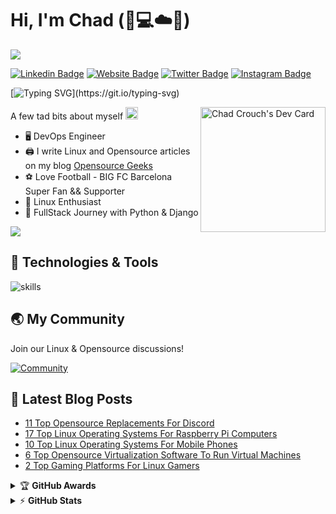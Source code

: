 <!-- source link https://sachinmalhotra.medium.com/do-you-have-a-great-github-readme-b8a59b066d02 -->
<!-- source link https://github.com/warengonzaga  -->
<!-- github profiles readme https://github.com/abhisheknaiidu/awesome-github-profile-readme -->
<!-- emojis markup https://gist.github.com/yeze322/34a8f4a7f8b39ee6d1d4956dcb0fe364 -->

# Hi, I'm Chad (:wave::computer::cloud::penguin:)
![](https://komarev.com/ghpvc/?username=chaddyc)

[![Linkedin Badge](https://img.shields.io/badge/-LinkedIn-0e76a8?style=flat-square&logo=Linkedin&logoColor=white)](https://linkedin.com/in/chaddyc)
[![Website Badge](https://img.shields.io/badge/Website-3b5998?style=flat-square&logo=google-chrome&logoColor=white)](https://opensourcegeeks.net/)
[![Twitter Badge](https://img.shields.io/badge/-Twitter-00acee?style=flat-square&logo=Twitter&logoColor=white)](https://twitter.com/fossgeek)
[![Instagram Badge](https://img.shields.io/badge/-Instagram-e4405f?style=flat-square&logo=Instagram&logoColor=white)](https://instagram.com/opensourcegeeks/)

[![Typing SVG](https://readme-typing-svg.herokuapp.com?font=comfortaa&color=%FFFFFF&size=25&height=40&lines=Nice+to+e-meet+you!;I'm+a+DevOps+Engineer;Opensource+and+Tech+Hobbyist+;Opensource+Blogger;Living+in+The+Cloud!)](https://git.io/typing-svg)

<!-- markdownlint-disable MD033 -->
<a href="https://app.daily.dev/chaddyc"><img src="https://api.daily.dev/devcards/565cf135a405456da2a7710af7970f49.png?r=pja" width="200" align="right" alt="Chad Crouch's Dev Card"/></a>
<!-- markdownlint-enable MD033 -->

A few tad bits about myself <img src="https://emojis.slackmojis.com/emojis/images/1520808873/3643/cool-doge.gif?1520808873" width="20" />

<!-- emoji list https://github.com/ikatyang/emoji-cheat-sheet/blob/master/README.md -->

* 🖥️ DevOps Engineer
* 🖨️ I write Linux and Opensource articles on my blog <a href="https://opensourcegeeks.net">Opensource Geeks</a>
* ⚽ Love Football - BIG FC Barcelona Super Fan && Supporter
* 🐧 Linux Enthusiast
* 📝 FullStack Journey with Python & Django

<p align="left">
  <img src="https://quotes-github-readme.vercel.app/api?type=horizontal&theme=light)](https://github.com/piyushsuthar/github-readme-quotes" />
</p>

## 🔧 Technologies & Tools
<!-- Icons Link https://github.com/tandpfun/skill-icons#icons-list --> 
![skills](https://skillicons.dev/icons?i=linux,docker,kubernetes,git,bash,cloudflare,nginx,aws,azure,django,mysql,flask,gcp,python,go,gitlab,postgres,redis,vim,vscode&theme=light)

## 🌏 My Community

Join our Linux & Opensource discussions!

[![Community](https://discord.com/api/guilds/738470958704361503/widget.png?style=banner2)](https://discord.gg/hRn4fCx3BR)

## 🚀 Latest Blog Posts

<!-- BLOG-POST-LIST:START -->
- [11 Top Opensource Replacements For Discord](https://opensourcegeeks.net/11-top-opensource-replacements-for-discord/)
- [17 Top Linux Operating Systems For Raspberry Pi Computers](https://opensourcegeeks.net/17-top-linux-operating-systems-for-raspberry-pi-computers/)
- [10 Top Linux Operating Systems For Mobile Phones](https://opensourcegeeks.net/10-top-linux-operating-systems-for-mobile-phones/)
- [6 Top Opensource Virtualization Software To Run Virtual Machines](https://opensourcegeeks.net/6-top-opensource-virtualization-software-to-run-virtual-machines/)
- [2 Top Gaming Platforms For Linux Gamers](https://opensourcegeeks.net/2-top-gaming-platforms-for-linux-gamers/)
<!-- BLOG-POST-LIST:END -->

<details>
    <summary>&#127942 <b>GitHub Awards</b></summary><br/>

![Github Trophy](https://github-profile-trophy.vercel.app/?username=chaddyc)

</details>

<details>
    <summary>&#9889 <b>GitHub Stats</b></summary><br/>

<img align="center" src="https://github-readme-stats.vercel.app/api?username=chaddyc&show_icons=true&theme=prussian" />

<img align="center" src="https://github-readme-stats.vercel.app/api/top-langs/?username=chaddyc&layout=compact" />

</details>
